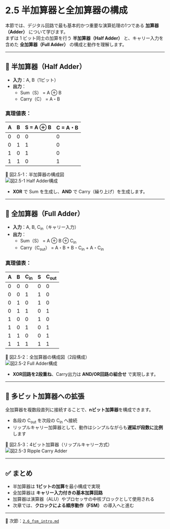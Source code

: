 # 2.5 半加算器と全加算器の構成

本節では、デジタル回路で最も基本的かつ重要な演算処理の1つである **加算器（Adder）** について学びます。  
まずは 1 ビット同士の加算を行う **半加算器（Half Adder）** と、キャリー入力を含めた **全加算器（Full Adder）** の構成と動作を理解します。

---

## 🔹 半加算器（Half Adder）

- **入力**：A, B（1ビット）
- **出力**：
  - Sum（S） = A ⊕ B
  - Carry（C） = A・B

### 真理値表：

| A | B | S = A ⊕ B | C = A・B |
|---|---|-----------|----------|
| 0 | 0 |     0     |    0     |
| 0 | 1 |     1     |    0     |
| 1 | 0 |     1     |    0     |
| 1 | 1 |     0     |    1     |

📘 図2.5-1：半加算器の構成図  
![図2.5-1 Half Adder構成](../images/chapter2_half_adder.png)

- **XOR** で Sum を生成し、**AND** で Carry（繰り上げ）を生成します。

---

## 🔹 全加算器（Full Adder）

- **入力**：A, B, C<sub>in</sub>（キャリー入力）
- **出力**：
  - Sum（S） = A ⊕ B ⊕ C<sub>in</sub>
  - Carry（C<sub>out</sub>） = A・B + B・C<sub>in</sub> + A・C<sub>in</sub>

### 真理値表：

| A | B | C<sub>in</sub> | S | C<sub>out</sub> |
|---|---|----------------|---|-----------------|
| 0 | 0 | 0              | 0 | 0               |
| 0 | 0 | 1              | 1 | 0               |
| 0 | 1 | 0              | 1 | 0               |
| 0 | 1 | 1              | 0 | 1               |
| 1 | 0 | 0              | 1 | 0               |
| 1 | 0 | 1              | 0 | 1               |
| 1 | 1 | 0              | 0 | 1               |
| 1 | 1 | 1              | 1 | 1               |

📘 図2.5-2：全加算器の構成図（2段構成）  
![図2.5-2 Full Adder構成](../images/chapter2_full_adder.png)

- **XOR回路を2段重ね**、Carry出力は **AND/OR回路の組合せ** で実現します。

---

## 🔹 多ビット加算器への拡張

全加算器を複数段直列に接続することで、**nビット加算器**を構成できます。

- 各段の C<sub>out</sub> を次段の C<sub>in</sub> へ接続
- リップルキャリー加算器として、動作はシンプルながらも**遅延が段数に比例**します

📘 図2.5-3：4ビット加算器（リップルキャリー方式）  
![図2.5-3 Ripple Carry Adder](../images/chapter2_ripple_adder.png)

---

## ✅ まとめ

- 半加算器は **1ビットの加算**を最小構成で実現
- 全加算器は **キャリー入力付きの基本加算回路**
- 加算器は演算器（ALU）やプロセッサの中核ブロックとして使用される
- 次章では、**クロックによる順序動作（FSM）** の導入へと進む

---

📎 次節：[`2.6_fsm_intro.md`](./2.6_fsm_intro.md)

